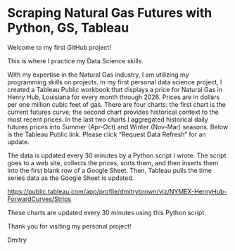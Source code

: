 # Scraping Natural Gas Futures with Python, GS, Tableau
 
Welcome to my first GitHub project!

This is where I practice my Data Science skills. 

With my expertise in the Natural Gas industry, I am utilizing my programming skills on projects. In my first personal data science project, I created a Tableau Public workbook that displays a price for Natural Gas in Henry Hub, Louisiana for every month through 2026. Prices are in dollars per one million cubic feet of gas. There are four charts: the first chart is the current futures curve; the second chart provides historical context to the most recent prices. In the last two charts I aggregated historical daily futures prices into Summer (Apr-Oct) and Winter (Nov-Mar) seasons. Below is the Tableau Public link. Please click “Request Data Refresh” for an update.

The data is updated every 30 minutes by a Python script I wrote. The script goes to a web site, collects the prices, sorts them, and then inserts them into the first blank row of a Google Sheet. Then, Tableau pulls the time series data as the Google Sheet is updated.

https://public.tableau.com/app/profile/dmitrybrown/viz/NYMEX-HenryHub-ForwardCurves/Strips

These charts are updated every 30 minutes using this Python script. 

Thank you for visiting my personal project!

Dmitry
